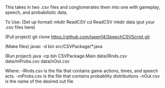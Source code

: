This takes in two .csv files and conglomerates them into one with gameplay, speech, and probabilistic data.

To Use:
(Set up format)
mkdir ReadCSV
cd ReadCSV
mkdir data (put your .csv files here)

(Pull project)
git clone https://github.com/jspen14/SpeechCSVScript.git

(Make files)
javac -d bin src/CSVPackage/*.java

(Run project)
java -cp bin CSVPackage.Main data/lRnds.csv data/mProbs.csv data/nOut.csv

Where:
-lRnds.csv is the file that contains game actions, times, and speech acts.
-mProbs.csv is the file that contains probability distributions
-nOut.csv is the name of the desired out file 
